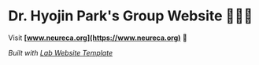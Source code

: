 
# Dr. Hyojin Park's Group Website 🧠🧠🧠

Visit **[www.neureca.org](https://www.neureca.org)** 🚀

_Built with [Lab Website Template](https://greene-lab.gitbook.io/lab-website-template-docs)_
